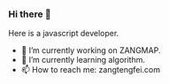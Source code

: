 ### Hi there 👋

Here is a javascript developer.

- 🔭 I’m currently working on ZANGMAP.
- 🌱 I’m currently learning algorithm.
- 📫 How to reach me: zangtengfei.com
